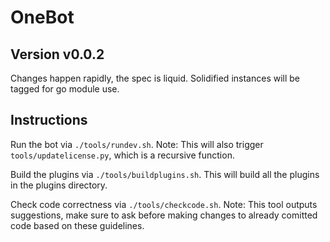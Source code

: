 # OneBot

## Version v0.0.2

Changes happen rapidly, the spec is liquid. Solidified instances will be tagged for go module use.


## Instructions

Run the bot via `./tools/rundev.sh`. Note: This will also trigger `tools/updatelicense.py`, which is a recursive function.

Build the plugins via `./tools/buildplugins.sh`. This will build all the plugins in the plugins directory.

Check code correctness via `./tools/checkcode.sh`. Note: This tool outputs suggestions, make sure to ask before making changes to already comitted code based on these guidelines.

